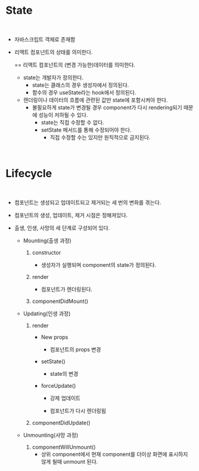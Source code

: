 # State

<br>

- 자바스크립트 객체로 존재함

- 리액트 컴포넌트의 상태를 의미한다.

  == 리액트 컴포넌트의 (변경 가능한)데이터를 의미한다.

  - state는 개발자가 정의한다.
    - state는 클래스의 경우 생성자에서 정의된다.
    - 함수의 경우 useState라는 hook에서 정의된다.
  - 렌더링이나 데이터의 흐름에 관련된 값만 state에 포함시켜야 한다.
    - 불필요하게 state가 변경될 경우 component가 다시 rendering되기 때문에 성능이 저하될 수 있다.
      - state는 직접 수정할 수 없다.
      - setState 메서드를 통해 수정되어야 한다.
        - 직접 수정할 수는 있지만 원칙적으로 금지된다.

<br>

# Lifecycle

<br>

- 컴포넌트는 생성되고 업데이트되고 제거되는 세 번의 변화를 겪는다.

- 컴포넌트의 생성, 업데이트, 제거 시점은 정해져있다.

- 출생, 인생, 사망의 세 단계로 구성되어 있다.

  - Mounting(출생 과정)

    1. constructor
       - 생성자가 실행되며 component의 state가 정의된다.

    2. render
       - 컴포넌트가 렌더링된다.

    3. componentDidMount()

  - Updating(인생 과정)

    1. render

       - New props
         - 컴포넌트의 props 변경

       - setState()
         - state의 변경

       - forceUpdate()

         - 강제 업데이트

         - 컴포넌트가 다시 렌더링됨

    2. componentDidUpdate()

  - Unmounting(사망 과정)

    1. componentWillUnmount()
       - 상위 component에서 현재 component를 더이상 화면에 표시하지 않게 될때 unmount 된다.
